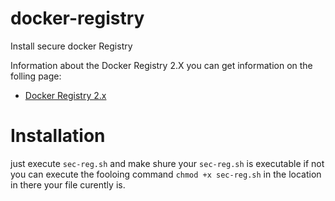 # docker-registry
Install secure docker Registry


Information about the Docker Registry 2.X you can get information on the folling page: 
* [Docker Registry 2.x](https://docs.docker.com/registry/spec/api/)

# Installation 

just execute `sec-reg.sh` and make shure your `sec-reg.sh` is executable if not you can execute the fooloing command 
`chmod +x sec-reg.sh` in the location in there your file curently is.

